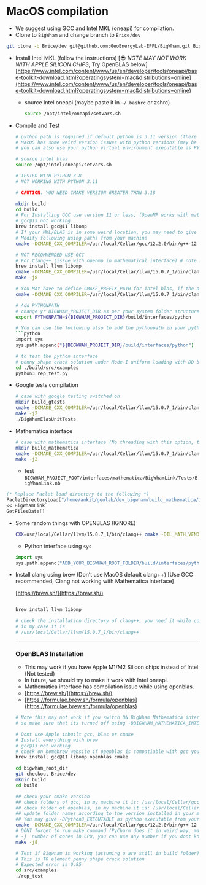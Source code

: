 # MacOS compilation

- We suggest using GCC and Intel MKL (oneapi) for compilation.
- Clone to  `BigWham` and change branch to `Brice/dev`

```bash
git clone -b Brice/dev git@github.com:GeoEnergyLab-EPFL/BigWham.git BigWham
```

- Install Intel MKL (follow the instructions) [😎 *NOTE MAY NOT WORK WITH APPLE SILICON CHIPS*, Try OpenBLAS below]     
[https://www.intel.com/content/www/us/en/developer/tools/oneapi/base-toolkit-download.html?operatingsystem=mac&distributions=online](https://www.intel.com/content/www/us/en/developer/tools/oneapi/base-toolkit-download.html?operatingsystem=mac&distributions=online)
    
    - source Intel oneapi (maybe paste it in `~/.bashrc` or zshrc)
        
        ```bash
        source /opt/intel/oneapi/setvars.sh
        ```
        
- Compile and Test
    
    ```bash
    # python path is required if default python is 3.11 version (there is some bug with pybind11)
    # MacOS has some weird version issues with python versions (may be its due to brew installtion), so its good to specify the python version via PYTHON_EXECUTABLE while compiling
    # you can also use your python virtual environment executable as PYTHON_EXECUTABLE
    
    # source intel blas
    source /opt/intel/oneapi/setvars.sh
    
    # TESTED WITH PYTHON 3.8
    # NOT WORKING WITH PYTHON 3.11
    
    # CAUTION: YOU NEED CMAKE VERSION GREATER THAN 3.18
    
    mkdir build
    cd build
    # For Installing GCC use version 11 or less, (OpenMP works with mathematica, check the exact path and version number of g++ in your machine)
    # gcc@13 not working
    brew install gcc@11 libomp
    # If your MKL/BLAS is in some weird location, you may need to give its root path via "-DCMAKE_CXX_COMPILER=/foo/foo/intel/mkl" (No include)
    # Modify following using paths from your machine
    cmake -DCMAKE_CXX_COMPILER=/usr/local/Cellar/gcc/12.2.0/bin/g++-12 -DBIGWHAM_TESTING=ON -DBIGWHAM_MATHEMATICA_INTERFACE=ON  -DPython3_EXECUTABLE=/usr/local/bin/python3 ..
    
    # NOT RECOMMENDED USE GCC
    # For Clang++ (issue with openmp in mathematical interface) # note may be you have different clang++ installation dir using brew
    brew install llvm libomp
    cmake -DCMAKE_CXX_COMPILER=/usr/local/Cellar/llvm/15.0.7_1/bin/clang++ -DPython3_EXECUTABLE=/usr/local/bin/local/python3 ..
    make -j8
    
    # You MAY have to define CMAKE_PREFIX_PATH for intel blas, if the above doesn't work or you have weird installation on Intel MKL library
    cmake -DCMAKE_CXX_COMPILER=/usr/local/Cellar/llvm/15.0.7_1/bin/clang++ -DPython3_EXECUTABLE=/usr/bin/local/python3 -DCMAKE_PREFIX_PATH="/opt/intel/oneapi/mkl/latest" ..
    
    # Add PYTHONPATH
    # change yr BIGWHAM_PROJECT_DIR as per your system folder structure below
    export PYTHONPATH=${BIGWHAM_PROJECT_DIR}/build/interfaces/python
    
    # You can use the following also to add the pythonpath in your python scripts
    ```python
    import sys
    sys.path.append("${BIGWHAM_PROJECT_DIR}/build/interfaces/python")
    
    # to test the python interface
    # penny shape crack solution under Mode-I uniform loading with DD boundary conditions, you will get around 0.85 error in computed traction for the given mesh provided in the test folder
    cd ./build/src/examples
    python3 rep_test.py
    ```
    

- Google tests compilation
    
    ```bash
    # case with google testing switched on
    mkdir build_gtests
    cmake -DCMAKE_CXX_COMPILER=/usr/local/Cellar/llvm/15.0.7_1/bin/clang++ -DPYTHON_EXECUTABLE=/usr/bin/python3 -DBIGWHAM_TESTING=ON ..
    make -j2
    ./BigWhamElasUnitTests
    ```
    
- Mathematica interface
    
    ```bash
    # case with mathematica interface (No threading with this option, to make it work with mathematical, issue with clang++)
    mkdir build_mathematica
    cmake -DCMAKE_CXX_COMPILER=/usr/local/Cellar/llvm/15.0.7_1/bin/clang++ -DPYTHON_EXECUTABLE=/usr/bin/python3 -DBIGWHAM_MATHEMATICA_INTERFACE=ON ..
    make -j2
    
    ```
    
    - test `BIGWHAM_PROJECT_ROOT/interfaces/mathematica/BigWhamLink/Tests/BigWhamLink.nb`

```mathematica
(* Replace Paclet load directory to the following *)
PacletDirectoryLoad["/home/ankit/geolab/dev_bigwham/build_mathematica/interfaces/mathematica"]
<< BigWhamLink`
GetFilesDate[]
```

- Some random things with OPENBLAS (IGNORE)
    
    ```bash
    CXX=usr/local/Cellar/llvm/15.0.7_1/bin/clang++ cmake -DIL_MATH_VENDOR=OpenBLAS -DPython3_EXECUTABLE=/usr/bin/python3 -DCMAKE_PREFIX_PATH=/usr/local/Cellar/openblas/0.3.21/ -DCBLAS_INCLUDE_DIR=/usr/local/Cellar/openblas/0.3.21/include/ -DCMAKE_CXX_COMPILER=/  -DCMAKE_CXX_STANDARD=17 -DBIGWHAM_MATHEMATICA_INTERFACE=ON -DBIGWHAM_TESTING=ON ..
    ```
    
    - Python interface using `sys`
    
    ```python
    import sys
    sys.path.append("ADD_YOUR_BIGWHAM_ROOT_FOLDER/build/interfaces/python")
    ```
    
- Install clang using brew (Don’t use MacOS default clang++) [Use GCC recommended, Clang not working with Mathematica interface]
    
    [https://brew.sh/](https://brew.sh/)
    
    ```bash
    
    brew install llvm libomp
    
    # check the installation directory of clang++, you need it while compiling BigWham
    # in my case it is
    # /usr/local/Cellar/llvm/15.0.7_1/bin/clang++
    ```
    
    ---
    
    ### OpenBLAS Installation
    
    - This may work if you have Apple M1/M2 Silicon chips instead of Intel (Not tested)
    - In future, we should try to make it work with Intel oneapi.
    - Mathematica interface has compilation issue while using openblas.
    - [https://brew.sh/](https://brew.sh/)
    - [https://formulae.brew.sh/formula/openblas](https://formulae.brew.sh/formula/openblas)
    
    ```bash
    # Note this may not work if you switch ON BigWham Mathematica interface
    # so make sure that its turned off using -DBIGWHAM_MATHEMATICA_INTERFACE=OFF
    
    # Dont use Apple inbuilt gcc, blas or cmake
    # Install everything with brew
    # gcc@13 not working
    # check on homebrew website if openblas is compatiable with gcc you are using
    brew install gcc@11 libomp openblas cmake
    
    cd bigwham_root_dir
    git checkout Brice/dev
    mkdir build
    cd build
    
    ## check your cmake version
    ## check folders of gcc, in my machine it is: /usr/local/Cellar/gcc/12.2.0/bin/g++-12
    ## check folder of openblas, in my machine it is: /usr/local/Cellar/openblas/0.3.21/
    ## update folder names according to the version installed in your machine in the following command
    ## You may give -DPython3_EXECUTABLE as python executable from your python virtual environment
    cmake -DCMAKE_CXX_COMPILER=/usr/local/Cellar/gcc/12.2.0/bin/g++-12 -DIL_MATH_VENDOR=OpenBLAS -DPython3_EXECUTABLE=/usr/bin/python3 -DCMAKE_PREFIX_PATH=/usr/local/Cellar/openblas/0.3.21/ -DCBLAS_INCLUDE_DIR=/usr/local/Cellar/openblas/0.3.21/include/ -DCMAKE_CXX_STANDARD=17 -DBIGWHAM_MATHEMATICA_INTERFACE=OFF -DBIGWHAM_TESTING=ON ..
    # DONT forget to run make command (PyCharm does it in weird way, may be do it yourself in terminal)
    # -j  number of cores in CPU, you can use any number if you dont know it
    make -j8
    
    # Test if Bigwham is working (assuming u are still in build folder)
    # This is T0 element penny shape crack solution
    # Expected error is 0.85
    cd src/examples
    ./rep_test
    ```